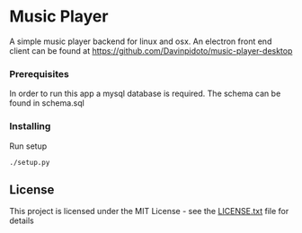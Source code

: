 # Music Player

A simple music player backend for linux and osx. An electron front end client can be found at https://github.com/Davinpidoto/music-player-desktop

### Prerequisites

In order to run this app a mysql database is required.  The schema can be found in schema.sql


### Installing

Run setup 
```
./setup.py
```




## License

This project is licensed under the MIT License - see the [LICENSE.txt](LICENSE.txt) file for details
